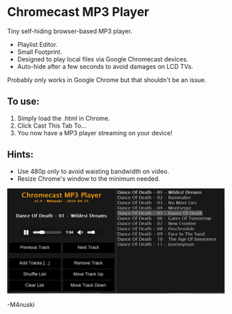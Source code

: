 Chromecast MP3 Player
========
Tiny self-hiding browser-based MP3 player.
* Playlist Editor.
* Small Footprint.
* Designed to play local files via Google Chromecast devices.
* Auto-hide after a few seconds to avoid damages on LCD TVs.

Probably only works in Google Chrome but that shouldn't be an issue.

To use:
--------
1.  Simply load the .html in Chrome.
2.  Click Cast This Tab To...
3.  You now have a MP3 player streaming on your device!

Hints:
-------
* Use 480p only to avoid waisting bandwidth on video.
* Resize Chrome's window to the minimum needed.

![ScreenShot](https://raw.githubusercontent.com/M4nuski/ChromecastPlayer/master/ChromecastPlayer14.jpg)

-M4nuski

